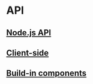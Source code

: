 # API

<social>

## <a href="/pages/api/nodejs">Node.js API</a>

## <a href="/pages/api/client-side">Client-side</a>

## <a href="/pages/api/build-in-components">Build-in components</a>